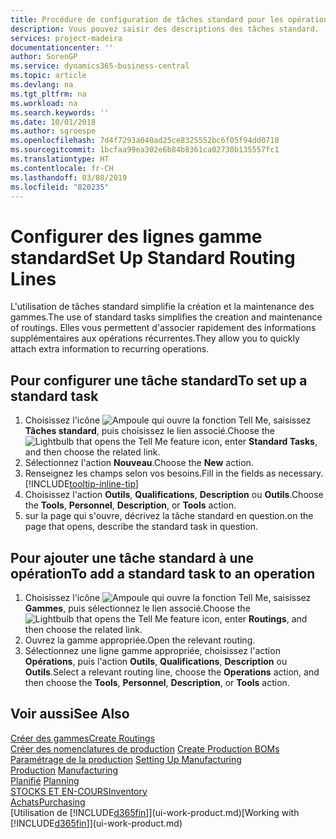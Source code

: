 ```yaml
---
title: Procédure de configuration de tâches standard pour les opérations | Microsoft Docs
description: Vous pouvez saisir des descriptions des tâches standard.
services: project-madeira
documentationcenter: ''
author: SorenGP
ms.service: dynamics365-business-central
ms.topic: article
ms.devlang: na
ms.tgt_pltfrm: na
ms.workload: na
ms.search.keywords: ''
ms.date: 10/01/2018
ms.author: sgroespe
ms.openlocfilehash: 7d4f7293a040ad25ce8325552bc6f05f94dd0710
ms.sourcegitcommit: 1bcfaa99ea302e6b84b8361ca02730b135557fc1
ms.translationtype: HT
ms.contentlocale: fr-CH
ms.lasthandoff: 03/08/2019
ms.locfileid: "820235"
---
```

# <a name="set-up-standard-routing-lines"></a><span data-ttu-id="741bd-103">Configurer des lignes gamme standard</span><span class="sxs-lookup"><span data-stu-id="741bd-103">Set Up Standard Routing Lines</span></span>
<span data-ttu-id="741bd-104">L'utilisation de tâches standard simplifie la création et la maintenance des gammes.</span><span class="sxs-lookup"><span data-stu-id="741bd-104">The use of standard tasks simplifies the creation and maintenance of routings.</span></span> <span data-ttu-id="741bd-105">Elles vous permettent d'associer rapidement des informations supplémentaires aux opérations récurrentes.</span><span class="sxs-lookup"><span data-stu-id="741bd-105">They allow you to quickly attach extra information to recurring operations.</span></span>

## <a name="to-set-up-a-standard-task"></a><span data-ttu-id="741bd-106">Pour configurer une tâche standard</span><span class="sxs-lookup"><span data-stu-id="741bd-106">To set up a standard task</span></span>
1. <span data-ttu-id="741bd-107">Choisissez l'icône ![Ampoule qui ouvre la fonction Tell Me](media/ui-search/search_small.png "Dites-moi ce que vous voulez faire"), saisissez **Tâches standard**, puis choisissez le lien associé.</span><span class="sxs-lookup"><span data-stu-id="741bd-107">Choose the ![Lightbulb that opens the Tell Me feature](media/ui-search/search_small.png "Tell me what you want to do") icon, enter **Standard Tasks**, and then choose the related link.</span></span>
2. <span data-ttu-id="741bd-108">Sélectionnez l'action **Nouveau**.</span><span class="sxs-lookup"><span data-stu-id="741bd-108">Choose the **New** action.</span></span>
3. <span data-ttu-id="741bd-109">Renseignez les champs selon vos besoins.</span><span class="sxs-lookup"><span data-stu-id="741bd-109">Fill in the fields as necessary.</span></span> [!INCLUDE[tooltip-inline-tip](includes/tooltip-inline-tip_md.md)]
4. <span data-ttu-id="741bd-110">Choisissez l'action **Outils**, **Qualifications**, **Description** ou **Outils**.</span><span class="sxs-lookup"><span data-stu-id="741bd-110">Choose the **Tools**, **Personnel**, **Description**, or **Tools** action.</span></span>
5. <span data-ttu-id="741bd-111">sur la page qui s'ouvre, décrivez la tâche standard en question.</span><span class="sxs-lookup"><span data-stu-id="741bd-111">on the page that opens, describe the standard task in question.</span></span>

## <a name="to-add-a-standard-task-to-an-operation"></a><span data-ttu-id="741bd-112">Pour ajouter une tâche standard à une opération</span><span class="sxs-lookup"><span data-stu-id="741bd-112">To add a standard task to an operation</span></span>
1. <span data-ttu-id="741bd-113">Choisissez l'icône ![Ampoule qui ouvre la fonction Tell Me](media/ui-search/search_small.png "Dites-moi ce que vous voulez faire"), saisissez **Gammes**, puis sélectionnez le lien associé.</span><span class="sxs-lookup"><span data-stu-id="741bd-113">Choose the ![Lightbulb that opens the Tell Me feature](media/ui-search/search_small.png "Tell me what you want to do") icon, enter **Routings**, and then choose the related link.</span></span>
2. <span data-ttu-id="741bd-114">Ouvrez la gamme appropriée.</span><span class="sxs-lookup"><span data-stu-id="741bd-114">Open the relevant routing.</span></span>
3. <span data-ttu-id="741bd-115">Sélectionnez une ligne gamme appropriée, choisissez l'action **Opérations**, puis l'action **Outils**, **Qualifications**, **Description** ou **Outils**.</span><span class="sxs-lookup"><span data-stu-id="741bd-115">Select a relevant routing line, choose the **Operations** action, and then choose the **Tools**, **Personnel**, **Description**, or **Tools** action.</span></span>

## <a name="see-also"></a><span data-ttu-id="741bd-116">Voir aussi</span><span class="sxs-lookup"><span data-stu-id="741bd-116">See Also</span></span>  
[<span data-ttu-id="741bd-117">Créer des gammes</span><span class="sxs-lookup"><span data-stu-id="741bd-117">Create Routings</span></span>](production-how-to-create-routings.md)  
<span data-ttu-id="741bd-118">[Créer des nomenclatures de production](production-how-to-create-production-boms.md)   </span><span class="sxs-lookup"><span data-stu-id="741bd-118">[Create Production BOMs](production-how-to-create-production-boms.md)   </span></span>  
<span data-ttu-id="741bd-119">[Paramétrage de la production](production-configure-production-processes.md) </span><span class="sxs-lookup"><span data-stu-id="741bd-119">[Setting Up Manufacturing](production-configure-production-processes.md) </span></span>  
<span data-ttu-id="741bd-120">[Production](production-manage-manufacturing.md)  </span><span class="sxs-lookup"><span data-stu-id="741bd-120">[Manufacturing](production-manage-manufacturing.md)  </span></span>  
<span data-ttu-id="741bd-121">[Planifié](production-planning.md) </span><span class="sxs-lookup"><span data-stu-id="741bd-121">[Planning](production-planning.md) </span></span>  
[<span data-ttu-id="741bd-122">STOCKS ET EN-COURS</span><span class="sxs-lookup"><span data-stu-id="741bd-122">Inventory</span></span>](inventory-manage-inventory.md)  
[<span data-ttu-id="741bd-123">Achats</span><span class="sxs-lookup"><span data-stu-id="741bd-123">Purchasing</span></span>](purchasing-manage-purchasing.md)  
<span data-ttu-id="741bd-124">[Utilisation de [!INCLUDE[d365fin](includes/d365fin_md.md)]](ui-work-product.md)</span><span class="sxs-lookup"><span data-stu-id="741bd-124">[Working with [!INCLUDE[d365fin](includes/d365fin_md.md)]](ui-work-product.md)</span></span>  
